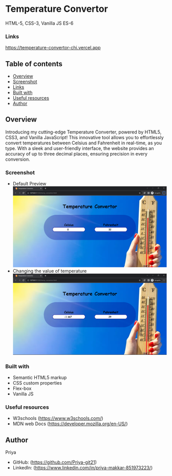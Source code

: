 # Temperature Convertor
HTML-5, CSS-3, Vanilla JS ES-6

### Links
https://temperature-convertor-chi.vercel.app

## Table of contents
- [Overview](#overview)
- [Screenshot](#screenshot)
- [Links](#links)
- [Built with](#built-with)
- [Useful resources](#useful-resources)
- [Author](#author)

## Overview
Introducing my cutting-edge Temperature Converter, powered by HTML5, CSS3, and Vanilla JavaScript! This innovative tool allows you to effortlessly convert temperatures between Celsius and Fahrenheit in real-time, as you type. With a sleek and user-friendly interface, the website provides an accuracy of up to three decimal places, ensuring precision in every conversion. 

### Screenshot
- Default Preview
![](./preview/preview.png)
- Changing the value of temperature
![](./preview/preview1.png)

### Built with

- Semantic HTML5 markup
- CSS custom properties
- Flex-box
- Vanilla JS

### Useful resources
- W3schools (https://www.w3schools.com/)
- MDN web Docs (https://developer.mozilla.org/en-US/)

## Author
Priya
- GitHub: (https://github.com/Priya-git21)
- LinkedIn: (https://www.linkedin.com/in/priya-makkar-851973223/)
